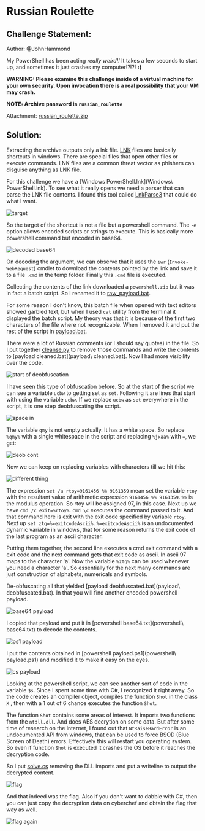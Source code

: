 # Russian Roulette
## Challenge Statement:
Author: @JohnHammond

My PowerShell has been acting _really weird!!_ It takes a few seconds to start up, and sometimes it just crashes my computer!?!?! **:(**  
  
**WARNING: Please examine this challenge inside of a virtual machine for your own security. Upon invocation there is a real possibility that your VM may crash.**  
  
**NOTE: Archive password is `russian_roulette`**

Attachment: [russian_roulette.zip](russian_roulette.zip)

## Solution:
Extracting the archive outputs only a lnk file. [LNK](https://fileinfo.com/extension/lnk) files are basically shortcuts in windows. There are special files that open other files or execute commands. LNK files are a common threat vector as phishers can disguise anything as LNK file.

For this challenge we have a [Windows PowerShell.lnk](Windows\ PowerShell.lnk).  To see what it really opens we need a parser that can parse the LNK file contents. I found this tool called [LnkParse3](https://github.com/Matmaus/LnkParse3) that could do what I want. 

![target](assets/1.png)

So the target of the shortcut is not a file but a powershell command. The `-e` option allows encoded scripts or strings to execute. This is basically more powershell command but encoded in base64. 

![decoded base64](assets/2.png)

On decoding the argument, we can observe that it uses the `iwr` (`Invoke-WebRequest`) cmdlet to download the contents pointed by the link and save it to a file `.cmd` in the temp folder. Finally this `.cmd` file is executed.

Collecting the contents of the link downloaded a `powershell.zip` but it was in fact a batch script. So I renamed it to [raw_payload.bat](raw_payload.bat).

For some reason I don't know, this batch file when opened with text editors showed garbled text, but when I used `cat`  utility from the terminal it displayed the batch script. My theory was that it is because of the first two characters of the file where not recognizable. When I removed it and put the rest of the script in [payload.bat](payload.bat). 

There were a lot of Russian comments (or I should say quotes) in the file. So I put together [cleanse.py](cleanse.py) to remove those commands and write the contents to [payload cleaned.bat](payload\ cleaned.bat]. Now I had more visibility over the code.

![start of deobfuscation](assets/3.png)

I have seen this type of obfuscation before. So at the start of the script we can see a variable `ucbw` to getting set as `set`. Following it are lines that start with using the variable `ucbw`. If we replace `ucbw` as `set` everywhere in the script, it is one step deobfuscating the script.

![space in](assets/4.png)

The variable `qmy` is not empty actually. It has a white space. So replace `%qmy%` with a single whitespace in the script and replacing `%jxaa%` with `=`, we get:

![deob cont](assets/5.png)

Now we can keep on replacing variables with characters till we hit this:

![different thing](assets/6.png)

The expression `set /a rtoy=9161456 %% 9161359` mean set the variable `rtoy` with the resultant value of arithmetic expression `9161456 %% 9161359`. `%%` is the modulus operation. So rtoy will be assigned 97, in this case. Next up we have `cmd /c exit=%rtoy%`. `cmd \c` executes the command passed to it. And that command here is exit with the exit code specified by variable `rtoy`. Next up `set ztq=%=exitcodeAscii%`.  `%=exitcodeAscii%` is an undocumented dynamic variable in windows, that for some reason returns the exit code of the last program as an ascii character. 

Putting them together, the second line executes a cmd exit command with a exit code and the next command gets that exit code as ascii. In ascii 97 maps to the character 'a'.  Now the variable `%ztq%` can be used whenever you need a character 'a'. So essentially for the next many commands are just construction of alphabets, numericals and symbols. 

De-obfuscating all that yielded [payload deobfuscated.bat](payload\ deobfuscated.bat). In that you will find another encoded powershell payload. 

![base64 payload](assets/7.png)

I copied that payload and put it in [powershell base64.txt](powershell\ base64.txt) to decode the contents. 

![ps1 payload](assets/8.png)

I put the contents obtained in [powershell payload.ps1](powershell\ payload.ps1) and modified it to make it easy on the eyes.

![cs payload](assets/9.png)

Looking at the powershell script, we can see another sort of code in the variable `$s`. Since I spent some time with C#, I recognized it right away. So the code creates an compiler object, compiles the function `Shot` in the class `X` , then with a 1 out of 6 chance executes the function `Shot`. 

The function `Shot` contains some areas of interest. It imports two functions from the `ntdll.dll`. And does AES decrytion on some data. But after some time of research on the internet, I found out that `NtRaiseHardError` is an undocumented API from windows, that can be used to force BSOD (Blue Screen of Death) errors. Effectively this will restart you operating system. So even if function `Shot` is executed it crashes the OS before it reaches the decryption code. 

So I put [solve.cs](solve.cs)  removing the DLL imports and put a writeline to output the decrypted content.

![flag](assets/10.png)

And that indeed was the flag. Also if you don't want to dabble with C#, then you can just copy the decryption data on cyberchef and obtain the flag that way as well.

![flag again](assets/11.png)








